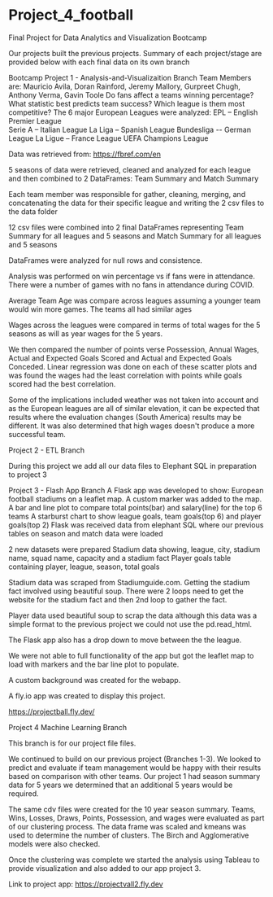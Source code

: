 # Project_4_football
Final Project for Data Analytics and Visualization Bootcamp

Our projects built the previous projects. Summary of each project/stage are provided below with each final data on its own branch


Bootcamp Project 1 - Analysis-and-Visualizaition Branch
Team Members are: Mauricio Avila, Doran Rainford, Jeremy Mallory, Gurpreet Chugh, Anthony Verma, Gavin Toole
Do fans affect a teams winning percentage?
What statistic best predicts team success?
Which league is them most competitive?
The 6 major European Leagues were analyzed:
    EPL – English Premier League  
    Serie A – Italian League
    La Liga – Spanish League
    Bundesliga -- German League
    La Ligue – France League
    UEFA Champions League

Data was retrieved from: https://fbref.com/en

5 seasons of data were retrieved, cleaned and analyzed for each league and then combined to 2 DataFrames: Team Summary and Match Summary

Each team member was responsible for gather, cleaning, merging, and concatenating the data for their specific league and writing the 2 csv files to the data folder

12 csv files were combined into 2 final DataFrames representing Team Summary for all leagues and 5 seasons and Match Summary for all leagues and 5 seasons

DataFrames were analyzed for null rows and consistence.

Analysis was performed on win percentage vs if fans were in attendance.  There were a number of games with no fans in attendance during COVID.  

Average Team Age was compare across leagues assuming a younger team would win more games.  The teams all had similar ages

Wages across the leagues were compared in terms of total wages for the 5 seasons as will as year wages for the 5 years.

We then compared the number of points verse Possession, Annual Wages, Actual and Expected Goals Scored and Actual and Expected Goals Conceded.  Linear regression was done on each of these scatter plots and was found the wages had the least correlation with points while goals scored had the best correlation.

Some of the implications included weather was not taken into account and as the European leagues are all of similar elevation, it can be expected that results where the evaluation changes (South America) results may be different.  It was also determined that high wages doesn't produce a more successful team.

Project 2 - ETL Branch

During this project we add all our data files to Elephant SQL in preparation to project 3

Project 3 - Flash App Branch
A Flask app was developed to show:
	European football stadiums on a leaflet map.  A custom marker was added to the map.
	A bar and line plot to compare total points(bar) and salary(line) for the top 6 teams
	A starburst chart to show league goals, team goals(top 6) and player goals(top 2)
Flask was received data from elephant SQL where our previous tables on season and match data were loaded

2 new datasets were prepared
	Stadium data showing, league, city, stadium name, squad name, capacity and a stadium fact
	Player goals table containing player, league, season, total goals

Stadium data was scraped from Stadiumguide.com.  Getting the stadium fact involved using beautiful soup.  There were 2 loops need to get the website for the stadium fact and then 2nd loop to gather the fact.

Player data used beautiful soup to scrap the data although this data was a simple format to the previous project we could not use the pd.read_html.

The Flask app also has a drop down to move between the the league.

We were not able to full functionality of the app but got the leaflet map to load with markers and the bar line plot to populate.  

A custom background was created for the webapp.

A fly.io app was created to display this project.

https://projectball.fly.dev/

Project 4 Machine Learning Branch


This branch is for our project file files.

We continued to build on our previous project (Branches 1-3).  We looked to predict and evaluate if team management would be happy with their results based on comparison with other teams.  Our project 1 had season summary data for 5 years we determined that an additional 5 years would be required. 

The same cdv files were created for the 10 year season summary.  Teams, Wins, Losses, Draws, Points, Possession, and wages were evaluated as part of our clustering process.  The data frame was scaled and kmeans was used to determine the number of clusters.  The Birch and Agglomerative models were also checked.

Once the clustering was complete we started the analysis using Tableau to provide visualization and also added to our app project 3.

Link to project app:  https://projectvall2.fly.dev
